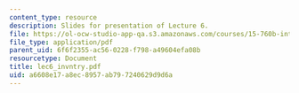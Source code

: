 ```yaml
---
content_type: resource
description: Slides for presentation of Lecture 6.
file: https://ol-ocw-studio-app-qa.s3.amazonaws.com/courses/15-760b-introduction-to-operations-management-spring-2004/a6608e17a8ec8957ab797240629d9d6a_lec6_invntry.pdf
file_type: application/pdf
parent_uid: 6f6f2355-ac56-0228-f798-a49604efa08b
resourcetype: Document
title: lec6_invntry.pdf
uid: a6608e17-a8ec-8957-ab79-7240629d9d6a
---
```

